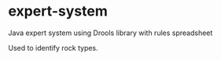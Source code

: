 # expert-system
Java expert system using Drools library with rules spreadsheet

Used to identify rock types. 
